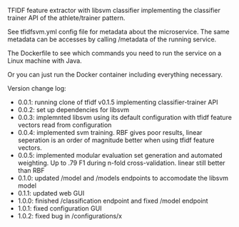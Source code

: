 TFIDF feature extractor with libsvm classifier implementing the classifier trainer API of the athlete/trainer pattern. 

See tfidfsvm.yml config file for metadata about the microservice. The same metadata can be accesses by calling /metadata of the running service. 

The Dockerfile to see which commands you need to run the service on a Linux machine with Java. 

Or you can just run the Docker container including everything necessary. 

Version change log:

- 0.0.1: running clone of tfidf v0.1.5 implementing classifier-trainer API
- 0.0.2: set up dependencies for libsvm
- 0.0.3: implemnted libsvm using its default configuration with tfidf feature vectors read from configuration
- 0.0.4: implemented svm training. RBF gives poor results, linear seperation is an order of magnitude better when using tfidf feature vectors. 
- 0.0.5: implemented modular evaluation set generation and automated weighting. Up to .79 F1 during n-fold cross-validation. linear still better than RBF
- 0.1.0: updated /model and /models endpoints to accomodate the libsvm model
- 0.1.1: updated web GUI
- 1.0.0: finished /classification endpoint and fixed /model endpoint
- 1.0.1: fixed configuration GUI
- 1.0.2: fixed bug in /configurations/x